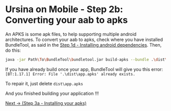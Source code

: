 # Ursina on Mobile - Step 2b: Converting your aab to apks

An APKS is some apk files, to help supporting multiple android architectures. To convert your aab to apks, check where you have installed BundleTool, as said in the [Step 1d - Installing android dependencies](/docs/step1/installing-android-dependencies.md). Then, do this:

```bash
java -jar Path\To\BundleTool\bundletool.jar build-apks --bundle .\dist\*.aab --output .\dist\app.apks --verbose
```
If you have already build once your app, BundleTool will give you this error:
`[BT:1.17.1] Error: File '.\dist\app.apks' already exists.`

To repair it, just delete `dist\app.apks`

And you finished building your application !!! 

[Next -> (Step 3a - Installing your apks)](/docs/step3/installing-your-apks.md)
